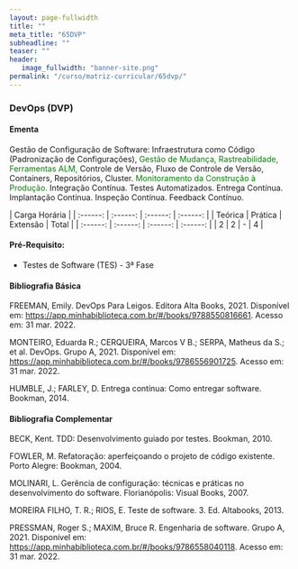 ```yaml
---
layout: page-fullwidth
title: ""
meta_title: "65DVP"
subheadline: ""
teaser: ""
header:
   image_fullwidth: "banner-site.png"
permalink: "/curso/matriz-curricular/65dvp/"
---
```


### **DevOps (DVP)**

#### **Ementa**

Gestão de Configuração de Software: Infraestrutura como Código (Padronização de Configurações), <class style="color: green">Gestão de Mudança, Rastreabilidade, Ferramentas ALM,</class> Controle de Versão, Fluxo de Controle de Versão, Containers, Repositórios, Cluster. <class style="color: green">Monitoramento da Construção à Produção.</class> Integração Contínua. Testes Automatizados. Entrega Contínua.  Implantação Contínua. Inspeção Contínua. Feedback Contínuo. 

| Carga Horária | 
| :------: | :------: | :------: | :------: |
| Teórica | Prática | Extensão | Total |
| :------: | :------: | :------: | :------: |
| 2 | 2 | - | 4 |

#### **Pré-Requisito:**

- Testes de Software (TES) - 3ª Fase

#### **Bibliografia Básica** 

FREEMAN, Emily. DevOps Para Leigos. Editora Alta Books, 2021. Disponível em: https://app.minhabiblioteca.com.br/#/books/9788550816661. Acesso em: 31 mar. 2022. 

MONTEIRO, Eduarda R.; CERQUEIRA, Marcos V B.; SERPA, Matheus da S.; et al. DevOps. Grupo A, 2021. Disponível em: https://app.minhabiblioteca.com.br/#/books/9786556901725. Acesso em: 31 mar. 2022. 

HUMBLE, J.; FARLEY, D. Entrega contínua: Como entregar software. Bookman, 2014. 

#### **Bibliografia Complementar**

BECK, Kent. TDD: Desenvolvimento guiado por testes. Bookman, 2010. 

FOWLER, M. Refatoração: aperfeiçoando o projeto de código existente. Porto Alegre: Bookman, 2004. 

MOLINARI, L. Gerência de configuração: técnicas e práticas no desenvolvimento do software. Florianópolis: Visual Books, 2007.  

MOREIRA FILHO, T. R.; RIOS, E. Teste de software. 3. Ed. Altabooks, 2013.  

PRESSMAN, Roger S.; MAXIM, Bruce R. Engenharia de software. Grupo A, 2021. Disponível em: https://app.minhabiblioteca.com.br/#/books/9786558040118. Acesso em: 31 mar. 2022. 